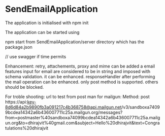 # SendEmailApplication


The application is initialised with
npm init

The application can be started using

npm start from SendEmailApplication/server directory which has the package.json


// use swagger if time permits


Enhancement:
retry, attachements, proxy and mime can be added a email features
input for email are considered to be in string and imposed with schema validation. it can be enhanced.
responseHandler after performing the mail operation can be enhanced.
only post method is supported. others should be blocked.


For troble shooting:
url to test from post man for mailgun:
Method: post
https://api:key-8d6d84a2b9890fb3a091217c4b368758@api.mailgun.net/v3/sandboxa74099bcdea14342a6b436007711c25a.mailgun.org/messages?from=postmaster%40sandboxa74099bcdea14342a6b436007711c25a.mailgun.org&to=dhirajvit%40gmail.com&subject=Hello%20dhirajvit&text=Congratulations%20dhirajvit